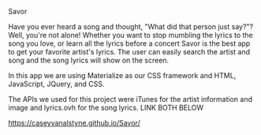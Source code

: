 Savor

Have you ever heard a song and thought, "What did that person just say?"? Well, you're not alone! Whether you want to stop mumbling the lyrics to the song you love, or learn all the lyrics before a concert Savor is the best app to get your favorite artist's lyrics. The user can easily search the artist and song and the song lyrics will show on the screen.

In this app we are using Materialize as our CSS framework and HTML, JavaScript, JQuery, and CSS.

The APIs we used for this project were iTunes for the artist information and image and lyrics.ovh for the song lyrics.
 LINK BOTH BELOW


https://caseyvanalstyne.github.io/Savor/
